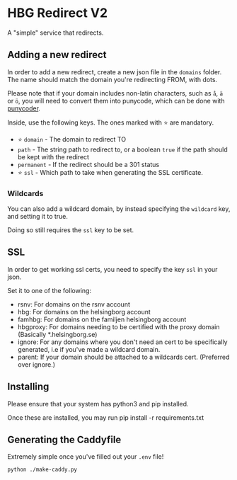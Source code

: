 # HBG Redirect V2

A "simple" service that redirects.

## Adding a new redirect

In order to add a new redirect, create a new json file in the `domains` folder. The name should match the domain you're redirecting FROM, with dots.

Please note that if your domain includes non-latin characters, such as `å`, `ä` or `ö`, you will need to convert them into punycode, which can be done with [punycoder](https://www.punycoder.com/).

Inside, use the following keys. The ones marked with ⭐ are mandatory.

-  ⭐ `domain` - The domain to redirect TO
- `path` - The string path to redirect to, or a boolean `true` if the path should be kept with the redirect
- `permanent` - If the redirect should be a 301 status
- ⭐ `ssl` - Which path to take when generating the SSL certificate.

### Wildcards

You can also add a wildcard domain, by instead specifying the `wildcard` key, and setting it to true.

Doing so still requires the `ssl` key to be set.

## SSL

In order to get working ssl certs, you need to specify the key `ssl` in your json.

Set it to one of the following:

- rsnv: For domains on the rsnv account
- hbg: For domains on the helsingborg account
- famhbg: For domains on the familjen helsingborg account
- hbgproxy: For domains needing to be certified with the proxy domain (Basically *.helsingborg.se)
- ignore: For any domains where you don't need an cert to be specifically generated, i.e if you've made a wildcard domain.
- parent: If your domain should be attached to a wildcards cert. (Preferred over ignore.)

## Installing

Please ensure that your system has python3 and pip installed.

Once these are installed, you may run pip install -r requirements.txt

## Generating the Caddyfile

Extremely simple once you've filled out your `.env` file!

```sh
python ./make-caddy.py
```
